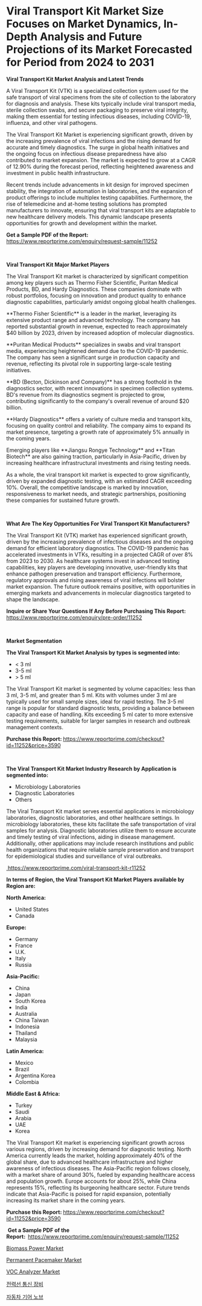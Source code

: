 <p><h1>Viral Transport Kit Market Size Focuses on Market Dynamics, In-Depth Analysis and Future Projections of its Market Forecasted for Period from 2024 to 2031</h1></p><p><strong>Viral Transport Kit Market Analysis and Latest Trends</strong></p>
<p><p>A Viral Transport Kit (VTK) is a specialized collection system used for the safe transport of viral specimens from the site of collection to the laboratory for diagnosis and analysis. These kits typically include viral transport media, sterile collection swabs, and secure packaging to preserve viral integrity, making them essential for testing infectious diseases, including COVID-19, influenza, and other viral pathogens.</p><p>The Viral Transport Kit Market is experiencing significant growth, driven by the increasing prevalence of viral infections and the rising demand for accurate and timely diagnostics. The surge in global health initiatives and the ongoing focus on infectious disease preparedness have also contributed to market expansion. The market is expected to grow at a CAGR of 12.90% during the forecast period, reflecting heightened awareness and investment in public health infrastructure.</p><p>Recent trends include advancements in kit design for improved specimen stability, the integration of automation in laboratories, and the expansion of product offerings to include multiplex testing capabilities. Furthermore, the rise of telemedicine and at-home testing solutions has prompted manufacturers to innovate, ensuring that viral transport kits are adaptable to new healthcare delivery models. This dynamic landscape presents opportunities for growth and development within the market.</p></p>
<p><strong>Get a Sample PDF of the Report:&nbsp;</strong> <a href="https://www.reportprime.com/enquiry/request-sample/11252">https://www.reportprime.com/enquiry/request-sample/11252</a></p>
<p>&nbsp;</p>
<p><strong>Viral Transport Kit Major Market Players</strong></p>
<p><p>The Viral Transport Kit market is characterized by significant competition among key players such as Thermo Fisher Scientific, Puritan Medical Products, BD, and Hardy Diagnostics. These companies dominate with robust portfolios, focusing on innovation and product quality to enhance diagnostic capabilities, particularly amidst ongoing global health challenges.</p><p>**Thermo Fisher Scientific** is a leader in the market, leveraging its extensive product range and advanced technology. The company has reported substantial growth in revenue, expected to reach approximately $40 billion by 2023, driven by increased adoption of molecular diagnostics.</p><p>**Puritan Medical Products** specializes in swabs and viral transport media, experiencing heightened demand due to the COVID-19 pandemic. The company has seen a significant surge in production capacity and revenue, reflecting its pivotal role in supporting large-scale testing initiatives.</p><p>**BD (Becton, Dickinson and Company)** has a strong foothold in the diagnostics sector, with recent innovations in specimen collection systems. BD's revenue from its diagnostics segment is projected to grow, contributing significantly to the company's overall revenue of around $20 billion.</p><p>**Hardy Diagnostics** offers a variety of culture media and transport kits, focusing on quality control and reliability. The company aims to expand its market presence, targeting a growth rate of approximately 5% annually in the coming years.</p><p>Emerging players like **Jiangsu Rongye Technology** and **Titan Biotech** are also gaining traction, particularly in Asia-Pacific, driven by increasing healthcare infrastructural investments and rising testing needs.</p><p>As a whole, the viral transport kit market is expected to grow significantly, driven by expanded diagnostic testing, with an estimated CAGR exceeding 10%. Overall, the competitive landscape is marked by innovation, responsiveness to market needs, and strategic partnerships, positioning these companies for sustained future growth.</p></p>
<p>&nbsp;</p>
<p><strong>What Are The Key Opportunities For Viral Transport Kit Manufacturers?</strong></p>
<p><p>The Viral Transport Kit (VTK) market has experienced significant growth, driven by the increasing prevalence of infectious diseases and the ongoing demand for efficient laboratory diagnostics. The COVID-19 pandemic has accelerated investments in VTKs, resulting in a projected CAGR of over 8% from 2023 to 2030. As healthcare systems invest in advanced testing capabilities, key players are developing innovative, user-friendly kits that enhance pathogen preservation and transport efficiency. Furthermore, regulatory approvals and rising awareness of viral infections will bolster market expansion. The future outlook remains positive, with opportunities in emerging markets and advancements in molecular diagnostics targeted to shape the landscape.</p></p>
<p><strong>Inquire or Share Your Questions If Any Before Purchasing This Report:</strong> <a href="https://www.reportprime.com/enquiry/pre-order/11252">https://www.reportprime.com/enquiry/pre-order/11252</a></p>
<p>&nbsp;</p>
<p><strong>Market Segmentation</strong></p>
<p><strong>The Viral Transport Kit Market Analysis by types is segmented into:</strong></p>
<p><ul><li>< 3 ml</li><li>3-5 ml</li><li>> 5 ml</li></ul></p>
<p><p>The Viral Transport Kit market is segmented by volume capacities: less than 3 ml, 3-5 ml, and greater than 5 ml. Kits with volumes under 3 ml are typically used for small sample sizes, ideal for rapid testing. The 3-5 ml range is popular for standard diagnostic tests, providing a balance between capacity and ease of handling. Kits exceeding 5 ml cater to more extensive testing requirements, suitable for larger samples in research and outbreak management contexts.</p></p>
<p><strong>Purchase this Report:&nbsp;</strong><a href="https://www.reportprime.com/checkout?id=11252&price=3590">https://www.reportprime.com/checkout?id=11252&price=3590</a></p>
<p>&nbsp;</p>
<p><strong>The Viral Transport Kit Market Industry Research by Application is segmented into:</strong></p>
<p><ul><li>Microbiology Laboratories</li><li>Diagnostic Laboratories</li><li>Others</li></ul></p>
<p><p>The Viral Transport Kit market serves essential applications in microbiology laboratories, diagnostic laboratories, and other healthcare settings. In microbiology laboratories, these kits facilitate the safe transportation of viral samples for analysis. Diagnostic laboratories utilize them to ensure accurate and timely testing of viral infections, aiding in disease management. Additionally, other applications may include research institutions and public health organizations that require reliable sample preservation and transport for epidemiological studies and surveillance of viral outbreaks.</p></p>
<p><a href="https://www.reportprime.com/viral-transport-kit-r11252">&nbsp;https://www.reportprime.com/viral-transport-kit-r11252</a></p>
<p><strong>In terms of Region, the Viral Transport Kit Market Players available by Region are:</strong></p>
<p>
    <p> <strong> North America: </strong>
        <ul>
            <li>United States</li>
            <li>Canada</li>
        </ul>
        </p> 
    <p> <strong> Europe: </strong>
        <ul>
            <li>Germany</li>
            <li>France</li>
            <li>U.K.</li>
            <li>Italy</li>
            <li>Russia</li>
        </ul>
        </p> 
    <p> <strong> Asia-Pacific: </strong>
        <ul>
            <li>China</li>
            <li>Japan</li>
            <li>South Korea</li>
            <li>India</li>
            <li>Australia</li>
            <li>China Taiwan</li>
            <li>Indonesia</li>
            <li>Thailand</li>
            <li>Malaysia</li>
        </ul>
        </p> 
    <p> <strong> Latin America: </strong>
        <ul>
            <li>Mexico</li>
            <li>Brazil</li>
            <li>Argentina Korea</li>
            <li>Colombia</li>
        </ul>
        </p> 
    <p> <strong> Middle East & Africa: </strong>
        <ul>
            <li>Turkey</li>
            <li>Saudi</li>
            <li>Arabia</li>
            <li>UAE</li>
            <li>Korea</li>
        </ul>
    </p>
    </p>
<p><p>The Viral Transport Kit market is experiencing significant growth across various regions, driven by increasing demand for diagnostic testing. North America currently leads the market, holding approximately 40% of the global share, due to advanced healthcare infrastructure and higher awareness of infectious diseases. The Asia-Pacific region follows closely, with a market share of around 30%, fueled by expanding healthcare access and population growth. Europe accounts for about 25%, while China represents 15%, reflecting its burgeoning healthcare sector. Future trends indicate that Asia-Pacific is poised for rapid expansion, potentially increasing its market share in the coming years.</p></p>
<p><strong>Purchase this Report: </strong><a href="https://www.reportprime.com/checkout?id=11252&price=3590">https://www.reportprime.com/checkout?id=11252&price=3590</a></p>
<p>&nbsp;<strong>Get a Sample PDF of the Report:&nbsp;&nbsp;</strong><a href="https://www.reportprime.com/enquiry/request-sample/11252">https://www.reportprime.com/enquiry/request-sample/11252</a></p>
<p><strong></strong></p>
<p><p><a href="https://medium.com/@fmetapro/the-global-biomass-power-market-identifies-drivers-restraints-opportunities-and-trends-fc2e88644757">Biomass Power Market</a></p><p><a href="https://github.com/LaurenHoover80/Market-Research-Report-List-1/blob/main/permanent-pacemaker-market.md">Permanent Pacemaker Market</a></p><p><a href="https://www.linkedin.com/pulse/voc-analyzer-market-segmentation-geographical-regions-we5xe?trackingId=nxkiIKXtQDy%2BahTK%2BWa%2BXw%3D%3D">VOC Analyzer Market</a></p><p><a href="https://medium.com/@scotthereford10/%EA%B8%80%EB%A1%9C%EB%B2%8C-%EC%A0%84%EB%A0%A5%EC%84%A0-%ED%86%B5%EC%8B%A0-%EC%9E%A5%EB%B9%84-%EC%8B%9C%EC%9E%A5%EC%97%90-%EB%8C%80%ED%95%9C-%EC%A2%85%ED%95%A9-%EB%B6%84%EC%84%9D-%EC%84%B1%EC%9E%A5-%EC%B6%94%EC%84%B8-%EB%B0%8F-%EC%8B%9C%EC%9E%A5-%EC%A0%84%EB%A7%9D-2024-2031-f840bc07ef3b">전력선 통신 장비</a></p><p><a href="https://medium.com/@scotthereford10/%EA%B8%80%EB%A1%9C%EB%B2%8C-%EC%9E%90%EB%8F%99%EC%B0%A8-%EA%B8%B0%EC%96%B4-%EB%85%B8%EB%B8%8C-%EC%8B%9C%EC%9E%A5-%ED%99%98%EA%B2%BD-%ED%83%90%EC%83%89-%ED%8A%B8%EB%A0%8C%EB%93%9C-%EC%98%88%EC%B8%A1-%EB%B0%8F-%EC%98%81%ED%96%A5-%EB%B6%84%EC%84%9D-2024-2031-150%ED%8E%98%EC%9D%B4%EC%A7%80%EC%97%90-%EA%B1%B8%EC%B3%90-%EB%8B%A4%EB%A3%B8-abe8f58b11f0">자동차 기어 노브</a></p></p>